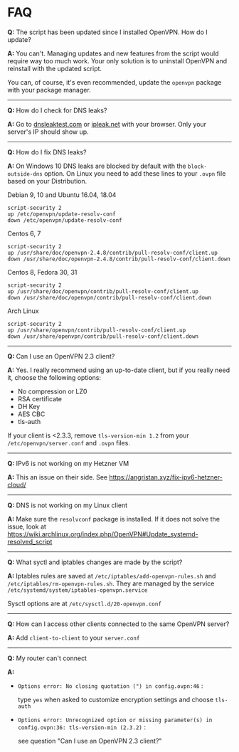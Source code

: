 # FAQ

**Q:** The script has been updated since I installed OpenVPN. How do I update?

**A:** You can't. Managing updates and new features from the script would require way too much work. Your only solution is to uninstall OpenVPN and reinstall with the updated script.

You can, of course, it's even recommended, update the `openvpn` package with your package manager.

---

**Q:** How do I check for DNS leaks?

**A:** Go to [dnsleaktest.com](https://dnsleaktest.com/) or [ipleak.net](https://ipleak.net/) with your browser. Only your server's IP should show up.

---

**Q:** How do I fix DNS leaks?

**A:** On Windows 10 DNS leaks are blocked by default with the `block-outside-dns` option.
On Linux you need to add these lines to your `.ovpn` file based on your Distribution.

Debian 9, 10 and Ubuntu 16.04, 18.04
```
script-security 2
up /etc/openvpn/update-resolv-conf
down /etc/openvpn/update-resolv-conf
```

Centos 6, 7
```
script-security 2
up /usr/share/doc/openvpn-2.4.8/contrib/pull-resolv-conf/client.up
down /usr/share/doc/openvpn-2.4.8/contrib/pull-resolv-conf/client.down
```

Centos 8, Fedora 30, 31
```
script-security 2
up /usr/share/doc/openvpn/contrib/pull-resolv-conf/client.up
down /usr/share/doc/openvpn/contrib/pull-resolv-conf/client.down
```

Arch Linux
```
script-security 2
up /usr/share/openvpn/contrib/pull-resolv-conf/client.up
down /usr/share/openvpn/contrib/pull-resolv-conf/client.down
```

---

**Q:** Can I use an OpenVPN 2.3 client?

**A:** Yes. I really recommend using an up-to-date client, but if you really need it, choose the following options:

- No compression or LZ0
- RSA certificate
- DH Key
- AES CBC
- tls-auth

If your client is <2.3.3, remove `tls-version-min 1.2` from your `/etc/openvpn/server.conf` and `.ovpn` files.

---

**Q:** IPv6 is not working on my Hetzner VM

**A:** This an issue on their side. See https://angristan.xyz/fix-ipv6-hetzner-cloud/

---

**Q:** DNS is not working on my Linux client

**A:** Make sure the `resolvconf` package is installed. If it does not solve the issue, look at https://wiki.archlinux.org/index.php/OpenVPN#Update_systemd-resolved_script

---

**Q:** What syctl and iptables changes are made by the script?

**A:** Iptables rules are saved at `/etc/iptables/add-openvpn-rules.sh` and `/etc/iptables/rm-openvpn-rules.sh`. They are managed by the service `/etc/systemd/system/iptables-openvpn.service`

Sysctl options are at `/etc/sysctl.d/20-openvpn.conf`

---

**Q:** How can I access other clients connected to the same OpenVPN server?

**A:** Add `client-to-client` to your `server.conf`

---

**Q:** My router can't connect

**A:**
- `Options error: No closing quotation (") in config.ovpn:46` :

   type `yes` when asked to customize encryption settings and choose `tls-auth`

- `Options error: Unrecognized option or missing parameter(s) in config.ovpn:36: tls-version-min (2.3.2)` :

   see question "Can I use an OpenVPN 2.3 client?"
